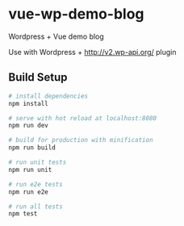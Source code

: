 # vue-wp-demo-blog
Wordpress + Vue demo blog

Use with Wordpress + http://v2.wp-api.org/ plugin

## Build Setup

``` bash
# install dependencies
npm install

# serve with hot reload at localhost:8080
npm run dev

# build for production with minification
npm run build

# run unit tests
npm run unit

# run e2e tests
npm run e2e

# run all tests
npm test
```
